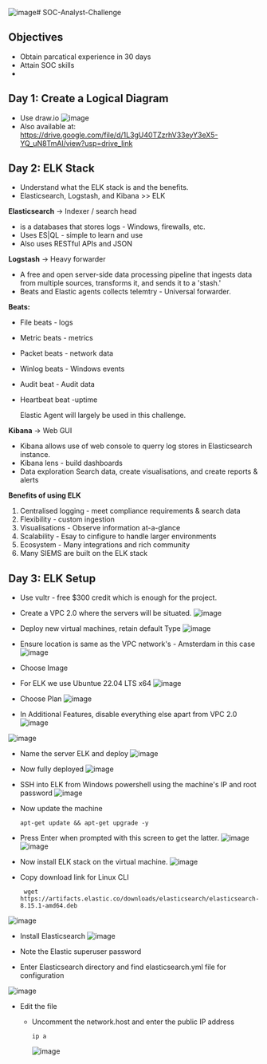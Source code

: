 ![image](https://github.com/user-attachments/assets/c4b512ce-6b2f-4b43-b4cb-3fc8c9600a2c)# SOC-Analyst-Challenge
## Objectives
- Obtain parcatical experience in 30 days
- Attain SOC skills
- 
## Day 1: Create a Logical Diagram
- Use draw.io
![image](https://github.com/user-attachments/assets/e53e99c1-d566-46a4-8a60-08fa086fbd56)
- Also available at: https://drive.google.com/file/d/1L3gU40TZzrhV33eyY3eX5-YQ_uN8TmAl/view?usp=drive_link

## Day 2: ELK Stack
- Understand what the ELK stack is and the benefits.
- Elasticsearch, Logstash, and Kibana >> ELK

**Elasticsearch** -> Indexer / search head
  - is a databases that stores logs - Windows, firewalls, etc.
  - Uses ES|QL - simple to learn and use
  - Also uses RESTful APIs and JSON

**Logstash** -> Heavy forwarder
- A free and open server-side data processing pipeline that ingests data from multiple sources, transforms it, and sends it to a 'stash.'
- Beats and Elastic agents collects telemtry - Universal forwarder.

**Beats:**
- File beats - logs
- Metric beats - metrics
- Packet beats - network data
- Winlog beats - Windows events
- Audit beat - Audit data
- Heartbeat beat -uptime

  Elastic Agent will largely be used in this challenge.

**Kibana** -> Web GUI
- Kibana allows use of web console to querry log stores in Elasticsearch instance.
- Kibana lens - build dashboards
- Data exploration
 Search data, create visualisations, and create reports & alerts

**Benefits of using ELK**
1. Centralised logging - meet compliance requirements & search data
2. Flexibility - custom ingestion
3. Visualisations - Observe information at-a-glance
4. Scalability - Esay to cinfigure to handle larger environments
5. Ecosystem - Many integrations and rich community
6. Many SIEMS are built on the ELK stack

## Day 3: ELK Setup
- Use vultr - free $300 credit which is enough for the project.
- Create a VPC 2.0 where the servers will be situated.
![image](https://github.com/user-attachments/assets/0574721e-7c82-45f7-b3bf-ae2a70d90a28)

- Deploy new virtual machines, retain default Type
![image](https://github.com/user-attachments/assets/6bbaac42-027a-4e18-b5af-9b2f03c8836b)

- Ensure location is same as the VPC network's - Amsterdam in this case
![image](https://github.com/user-attachments/assets/48340312-5b59-4f68-836c-a879356781db)

- Choose Image
- For ELK we use Ubuntue 22.04 LTS x64
![image](https://github.com/user-attachments/assets/4761dbd1-fb74-4146-bc83-998909180d69)

- Choose Plan
![image](https://github.com/user-attachments/assets/97fe8ad7-1eb4-467e-97e4-746bf581b7b8)

- In Additional Features, disable everything else apart from VPC 2.0
![image](https://github.com/user-attachments/assets/d062adf0-82e5-41eb-83a5-d557cfed7406)

![image](https://github.com/user-attachments/assets/3f2e3c9e-e328-416f-9c6b-e569bb059f2b)
- Name the server ELK and deploy
![image](https://github.com/user-attachments/assets/1ef6dc9f-24da-4175-a166-62aa8b4404aa)

- Now fully deployed
![image](https://github.com/user-attachments/assets/bb00d8f7-0d41-484a-b616-40f124aeecef)

- SSH into ELK from Windows powershell using the machine's IP and root password
![image](https://github.com/user-attachments/assets/fbfd83fe-51ba-45ca-bf07-167c9839978b)

- Now update the machine 

      apt-get update && apt-get upgrade -y 

- Press Enter when prompted with this screen to get the latter.
![image](https://github.com/user-attachments/assets/a3889d3d-1add-42b9-9ca6-4ccfb5a2e905)
![image](https://github.com/user-attachments/assets/46338691-3d08-4046-adf4-83b269943826)

- Now install ELK stack on the virtual machine.
![image](https://github.com/user-attachments/assets/f42a5011-dc1e-4c37-8b38-fdc7f3e4e7f4)

- Copy download link for Linux CLI

       wget https://artifacts.elastic.co/downloads/elasticsearch/elasticsearch-8.15.1-amd64.deb
![image](https://github.com/user-attachments/assets/c19d95c8-9647-43cb-b997-157b63fb1f16)

- Install Elasticsearch
![image](https://github.com/user-attachments/assets/ba131ad9-477f-4d23-95f3-db12ed3605ee)

- Note the Elastic superuser password
- Enter Elasticsearch directory and find elasticsearch.yml file for configuration

![image](https://github.com/user-attachments/assets/df79f5bd-0de6-4b96-a95c-6a5fb06b3a39)

- Edit the file
  - Uncomment the network.host and enter the public IP address

        ip a
    ![image](https://github.com/user-attachments/assets/6cda2acf-e555-4acc-a408-dcf0665ae2c7)



